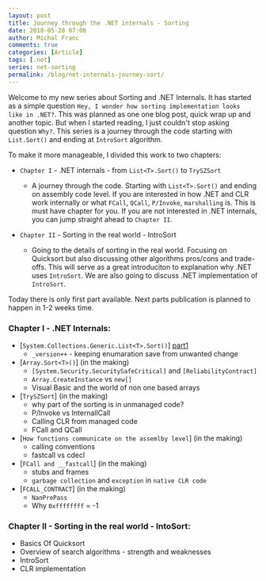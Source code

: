 ```yaml
---
layout: post
title: Journey through the .NET internals - Sorting
date: 2018-05-28 07:00
author: Michal Franc
comments: true
categories: [Article]
tags: [.net]
series: net-sorting
permalink: /blog/net-internals-journey-sort/
---
```


Welcome to my new series about Sorting and .NET Internals. It has started as a simple question `Hey, I wonder how sorting implementation looks like in .NET?`. This was planned as one one blog post, quick wrap up and another topic. But when I started reading, I just couldn't stop asking question `Why?`. This series is a journey through the code starting with `List.Sort()` and ending at `IntroSort` algorithm.

To make it more manageable, I divided this work to two chapters:

- `Chapter I` - .NET internals - from `List<T>.Sort()` to `TrySZSort`  
  - A journey through the code. Starting with `List<T>.Sort()` and ending on assembly code level. If you are interested in how .NET and CLR work internally or what `FCall`, `QCall`, `P/Invoke`, `marshalling` is. This is must have chapter for you. If you are not interested in .NET internals, you can jump straight ahead to `Chapter II`.  

- `Chapter II` - Sorting in the real world - IntroSort
  - Going to the details of sorting in the real world. Focusing on Quicksort but also discussing other algorithms pros/cons and trade-offs. This will serve as a great introduciton to explanation why .NET uses `IntroSort`. We are also going to discuss .NET implementation of `IntroSort`.

Today there is only first part available. Next parts publication is planned to happen in 1-2 weeks time.
 
### Chapter I - .NET Internals:    

* [`System.Collections.Generic.List<T>.Sort()`] [part1]
  * `_version++` - keeping enumaration save from unwanted change
* [`Array.Sort<T>()`] (in the making)
  * `[System.Security.SecuritySafeCritical]` and `[ReliabilityContract]`
  * `Array.CreateInstance` vs `new[]`
  * Visual Basic and the world of non one based arrays
* [`TrySZSort`] (in the making)
  * why part of the sorting is in unmanaged code?
  * P/Invoke vs InternallCall
  * Calling CLR from managed code
  * FCall and QCall
* [`How functions communicate on the assemlby level`] (in the making)
  * calling conventions
  * fastcall vs cdecl
* [`FCall and __fastcall`] (in the making)
  * stubs and frames
  * `garbage collection` and `exception` in `native CLR code`
* [`FCALL_CONTRACT`] (in the making)
  * `NanPrePass`
  * Why `0xffffffff` = -1

[part1]:/blog/net-internals-sorting-part1

### Chapter II - Sorting in the real world - IntoSort:  

* Basics Of Quicksort
* Overview of search algorithms - strength and weaknesses
* IntroSort
* CLR implementation
